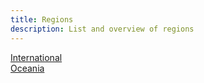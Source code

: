 ```yaml
---
title: Regions
description: List and overview of regions
---
```


[International](/region/international/)\
[Oceania](/region/oceania/)
